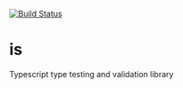 [![Build Status](https://travis-ci.org/fireflysemantics/is.svg?branch=master)](https://travis-ci.org/fireflysemantics/is)

# is

Typescript type testing and validation library

